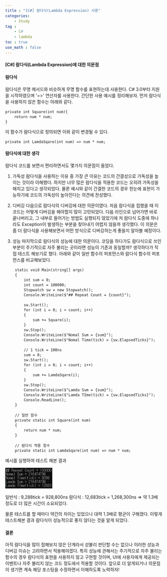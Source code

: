 ```yaml
---
title : "[C#] 람다식(Lambda Expression) 사용"
categories: 
    - Study
tag : 
    - C#
    - lambda
toc : true
use_math : false
---
```


#### [C#] 람다식(Lambda Expression)에 대한 의문점


#### 람다식
람다식은 무명 메서드와 비슷하게 무명 함수를 표현하는데 사용한다.
C# 3.0부터 지원을 시작하였으며 '=>' 연산자를 사용한다.
간단한 사용 예시를 정리해보자.
먼저 람다식을 사용하지 않은 함수는 아래와 같다.

    private int Square(int num){
        return num * num;
    }

이 함수가 람다식으로 정의되면 이와 같이 변경될 수 있다.

    private int LamdaSqare(int num) => num * num;


#### 람다식에 대한 생각
람다식 코드를 보면서 편리하면서도 몇가지 의문점이 들었다.
1. 가독성
람다식을 사용하는 이유 중 가장 큰 이유는 코드의 간결성으로 가독성을 높이는 것이라 이해했다. 하지만 너무 많은 람다식을 적용한 코드는 오히려 가독성을 해치고 있다고 생각되었다. 물론 예시와 같이 간결한 코드의 경우 한눈에 표현이 가능하기에 코드의 가독성이 높아진다는 의견에 찬성했다.

2. 디버깅
다음으로 람다식의 디버깅에 대한 의문이였다.
처음 람다식을 접했을 때 이 코드는 어떻게 디버깅을 해야할지 많이 고민되었다. 다음 라인으로 넘어가면 바로 끝나버리고, 그 내부로 들어가는 방법도 실행되지 않았기에 저 람다식 도중에 하나라도 Exception이 발생하는 부분을 찾아내기 어렵지 않을까 생각했다. 이 의문은 좀 더 람다식을 사용해보면서 어떤 방식으로 디버깅하는게 좋을지 알아볼 예정이다.

3. 성능
마지막으로 람다식의 성능에 대한 의문이다.
코딩을 하다가도 람다식으로 쓰인 부분이 주기적으로 자주 불리는 곳이라면 성능이 기존과 동일할까? 생각하다가 직접 테스트 해보기로 했다.
아래와 같이 일반 함수의 퍼포먼스와 람다식 함수의 퍼포먼스를 비교해보았다.
 	    
        static void Main(string[] args)
        {
            int sum = 0;
            int count = 100000;
            Stopwatch sw = new Stopwatch();
            Console.WriteLine($"## Repeat Count = {count}");
            
            sw.Start();
            for (int i = 0; i < count; i++)
            {
                sum += Square(i);
            }
            sw.Stop();
            Console.WriteLine($"Nomal Sum = {sum}");
            Console.WriteLine($"Nomal Time(tick) = {sw.ElapsedTicks}");
            
            // 1 tick = 100ns
            sum = 0;
            sw.Start();
            for (int i = 0; i < count; i++)
            {
                sum += LamdaSqare(i);
            }
            sw.Stop();
            Console.WriteLine($"Lamda Sum = {sum}");
            Console.WriteLine($"Lamda TIme(tick) = {sw.ElapsedTicks}");
            Console.ReadLine();
        }
            
        // 일반 함수
        private static int Square(int num)
        {
            return num * num;
        }

        // 람다식 적용 함수
        private static int LamdaSqare(int num) => num * num;

예시를 실행하여 테스트 해본 결과 

<img src="/assets/images/study/lambda_performance.png" width="30%" height="" title="퍼포먼스 측정 결과" alt="LambdaPerformance"/>

일반식 : 9,288tick = 928,800ns
람다식 : 12,683tick = 1,268,300ns
=> 약 1.3배 정도로 더 많은 시간이 소요되었다.

물론 테스트를 할 때마다 약간의 차이는 있었으나 대력 1.3배로 평균이 구해졌다. 이렇게 테스트해본 결과 람다식이 성능적으로 좋지 않다는 것을 알게 되었다.

#### 결론
아직 람다식을 많이 접해보지 않은 단계라서 섣불리 판단할 수는 없으나 이러한 성능과 디버깅 이슈는 고려하면서 적용해야겠다.
특히 성능에 관해서는 주기적으로 자주 불리는 함수의 경우 람다식의 표현을 사용하지 않고 구현할 것이며, UI에 사용자에게 제공되는 이벤트나 자주 불리지 않는 코드 정도에서 적용할 것이다.
앞으로 더 알게되거나 의문점이 생기면 계속 해당 포스팅을 수정하면서 이해하도록 노력하자! 